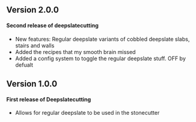 ## Version 2.0.0
#### Second release of deepslatecutting
* New features: Regular deepslate variants of cobbled deepslate slabs, stairs and walls
* Added the recipes that my smooth brain missed
* Added a config system to toggle the regular deepslate stuff. OFF by defualt

## Version 1.0.0
#### First release of Deepslatecutting
* Allows for regular deepslate to be used in the stonecutter